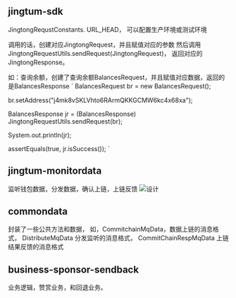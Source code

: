 jingtum-sdk
------- 
JingtongRequstConstants. URL_HEAD， 可以配置生产环境或测试环境

调用的话，创建对应JingtongRequest，并且赋值对应的参数
然后调用 JingtongRequestUtils.sendRequest(JingtongRequest)，
返回对应的JingtongResponse。

如：查询余额，创建了查询余额BalancesRequest，并且赋值对应数据，返回的是BalancesResponse
`
BalancesRequest br = new BalancesRequest();

br.setAddress("j4mk8vSKLVhto6RArmQKKGCMW6kc4x68xa");

BalancesResponse jr = (BalancesResponse) JingtongRequestUtils.sendRequest(br);

System.out.println(jr);

assertEquals(true, jr.isSuccess());
`
		
jingtum-monitordata
------- 
监听钱包数据，分发数据，确认上链，上链反馈
![设计](https://github.com/swtcpro/pieces-of-silver/blob/master/jingtum-monitordata/sql/%E7%9B%91%E5%90%AC%E7%B3%BB%E7%BB%9F.png)


commondata
----
封装了一些公共方法和数据，
如，CommitchainMqData，数据上链的消息格式，
DistributeMqData 分发监听的消息格式，
CommitChainRespMqData 上链结果反馈的消息格式


business-sponsor-sendback
---
业务逻辑，赞赏业务，和回退业务。
